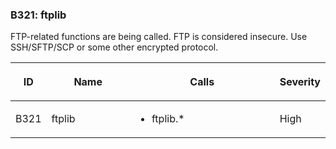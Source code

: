 ### B321: ftplib

FTP-related functions are being called. FTP is considered insecure. Use
SSH/SFTP/SCP or some other encrypted protocol.

<table class="docutils align-default">
<colgroup>
<col style="width: 8%" />
<col style="width: 28%" />
<col style="width: 49%" />
<col style="width: 15%" />
</colgroup>
<thead>
<tr class="header row-odd">
<th class="head"><p>ID</p></th>
<th class="head"><p>Name</p></th>
<th class="head"><p>Calls</p></th>
<th class="head"><p>Severity</p></th>
</tr>
</thead>
<tbody>
<tr class="odd row-even">
<td><p>B321</p></td>
<td><p>ftplib</p></td>
<td><ul>
<li><p>ftplib.*</p></li>
</ul></td>
<td><p>High</p></td>
</tr>
</tbody>
</table>

